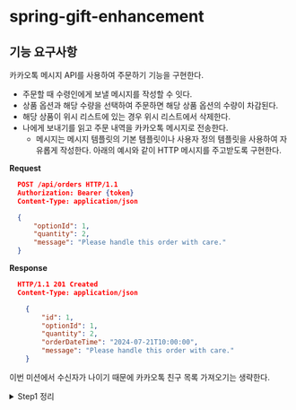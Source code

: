 # spring-gift-enhancement

## 기능 요구사항
카카오톡 메시지 API를 사용하여 주문하기 기능을 구현한다.
- 주문할 때 수령인에게 보낼 메시지를 작성할 수 잇다.
- 상품 옵션과 해당 수량을 선택하여 주문하면 해당 상품 옵션의 수량이 차감된다.
- 해당 상품이 위시 리스트에 있는 경우 위시 리스트에서 삭제한다.
- 나에게 보내기를 읽고 주문 내역을 카카오톡 메시지로 전송한다.
  - 메시지는 메시지 템플릿의 기본 템플릿이나 사용자 정의 템플릿을 사용하여 자유롭게 작성한다.
아래의 예시와 같이 HTTP 메시지를 주고받도록 구현한다.

**Request**
  ```JSON
    POST /api/orders HTTP/1.1
    Authorization: Bearer {token}
    Content-Type: application/json

    {
        "optionId": 1,
        "quantity": 2,
        "message": "Please handle this order with care."
    }
   ``` 

**Response**
```JSON
  HTTP/1.1 201 Created
  Content-Type: application/json

    {
        "id": 1,
        "optionId": 1,
        "quantity": 2,
        "orderDateTime": "2024-07-21T10:00:00",
        "message": "Please handle this order with care."
    }
```
이번 미션에서 수신자가 나이기 때문에 카카오톡 친구 목록 가져오기는 생략한다.

<details>
<summary> Step1 정리 </summary>
카카오 로그인을 통해 인가 코드를 받고, 인가코드를 사용해 토큰을 받을 후 향후 카카오 API 사용을 준비한다.
    - 카카오계정 로그인을 통해 인증코드를 받는다
    - 토큰 받기를 읽고 액세스 토큰을 추출한다.
    - 앱 키, 인가 코드가 절대 유출되지 않도록 한다.
        - 특히 시크릿 키는 Github나 클라이언트 코드등 외부에서 볼 수 있는 곳에 추가하지 않는다.
    - (선택) 인가코드를 받는 방법이 불편한 경우 카카오 로그인 화면을 구현한다.
지금과 같이 클라이언트가 없는 상황에서는 아래와 같은 방법으로 REST API 키를 복사한다.
1. 내 애플리케이션 > 앱 설정 > 앱 키로 이동하여 REST API키를 복사한다.
2. https://kauth.kakao.com/oauth/authorize?scope=talk_message&response_type=code&redirect_uri=http://localhost:8080&client_id={REST_API_KEY}에 접속하여 카카오톡 메시지 전송에 동의한다.
3. http://localhost:8080/?code={AUTHORIZATION_CODE}에서 인가 코드를 추출한다.

### 힌트
**애플리케이션 등록**
카카오 플랫폼 서비스를 이용하여 개발한 애플리케이션은 카카오의 상표를 사용할 수 없으므로 아래와 같이 간단하게 작성해도 된다.
- 앱 이름: spring-gift
- 회사명: 이름
- 카테고리: 교육
</details>
